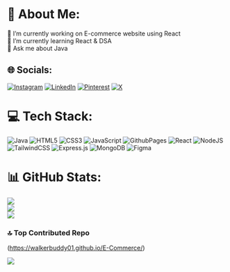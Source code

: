 # 💫 About Me:
🔭 I’m currently working on E-commerce website using React<br>🌱 I’m currently learning React & DSA<br>💬 Ask me about Java<br>


## 🌐 Socials:
[![Instagram](https://img.shields.io/badge/Instagram-%23E4405F.svg?logo=Instagram&logoColor=white)](https://instagram.com/anmol_.50) [![LinkedIn](https://img.shields.io/badge/LinkedIn-%230077B5.svg?logo=linkedin&logoColor=white)](https://linkedin.com/in/https://www.linkedin.com/in/anmol-joshi-226b1b26a/) [![Pinterest](https://img.shields.io/badge/Pinterest-%23E60023.svg?logo=Pinterest&logoColor=white)](https://pinterest.com/joshianmol2023) [![X](https://img.shields.io/badge/X-black.svg?logo=X&logoColor=white)](https://x.com/anmoljoshi25) 

# 💻 Tech Stack:
![Java](https://img.shields.io/badge/java-%23ED8B00.svg?style=for-the-badge&logo=openjdk&logoColor=white) ![HTML5](https://img.shields.io/badge/html5-%23E34F26.svg?style=for-the-badge&logo=html5&logoColor=white) ![CSS3](https://img.shields.io/badge/css3-%231572B6.svg?style=for-the-badge&logo=css3&logoColor=white) ![JavaScript](https://img.shields.io/badge/javascript-%23323330.svg?style=for-the-badge&logo=javascript&logoColor=%23F7DF1E) ![GithubPages](https://img.shields.io/badge/github%20pages-121013?style=for-the-badge&logo=github&logoColor=white) ![React](https://img.shields.io/badge/react-%2320232a.svg?style=for-the-badge&logo=react&logoColor=%2361DAFB) ![NodeJS](https://img.shields.io/badge/node.js-6DA55F?style=for-the-badge&logo=node.js&logoColor=white) ![TailwindCSS](https://img.shields.io/badge/tailwindcss-%2338B2AC.svg?style=for-the-badge&logo=tailwind-css&logoColor=white) ![Express.js](https://img.shields.io/badge/express.js-%23404d59.svg?style=for-the-badge&logo=express&logoColor=%2361DAFB) ![MongoDB](https://img.shields.io/badge/MongoDB-%234ea94b.svg?style=for-the-badge&logo=mongodb&logoColor=white) ![Figma](https://img.shields.io/badge/figma-%23F24E1E.svg?style=for-the-badge&logo=figma&logoColor=white)
# 📊 GitHub Stats:
![](https://github-readme-stats.vercel.app/api?username=anmoljoshi25&theme=dark&hide_border=false&include_all_commits=true&count_private=true)<br/>
![](https://github-readme-streak-stats.herokuapp.com/?user=anmoljoshi25&theme=dark&hide_border=false)<br/>
![](https://github-readme-stats.vercel.app/api/top-langs/?username=anmoljoshi25&theme=dark&hide_border=false&include_all_commits=true&count_private=true&layout=compact)

### 🔝 Top Contributed Repo

(https://walkerbuddy01.github.io/E-Commerce/)


[![](https://visitcount.itsvg.in/api?id=anmoljoshi25&icon=4&color=0)](https://visitcount.itsvg.in)

<!-- Proudly created with GPRM ( https://gprm.itsvg.in ) -->
